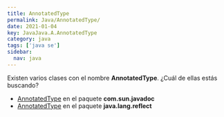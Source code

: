 ```yaml
---
title: AnnotatedType
permalink: Java/AnnotatedType/
date: 2021-01-04
key: JavaJava.A.AnnotatedType
category: java
tags: ['java se']
sidebar: 
  nav: java
---
```


Existen varios clases con el nombre **AnnotatedType**. ¿Cuál de ellas estás buscando?
<ul>
<li><a href="/Java/AnnotatedType-com-sun-javadoc/">AnnotatedType</a> en el paquete <strong>com.sun.javadoc</strong></li>
<li><a href="/Java/AnnotatedType-java-lang-reflect/">AnnotatedType</a> en el paquete <strong>java.lang.reflect</strong></li>
<ul>
